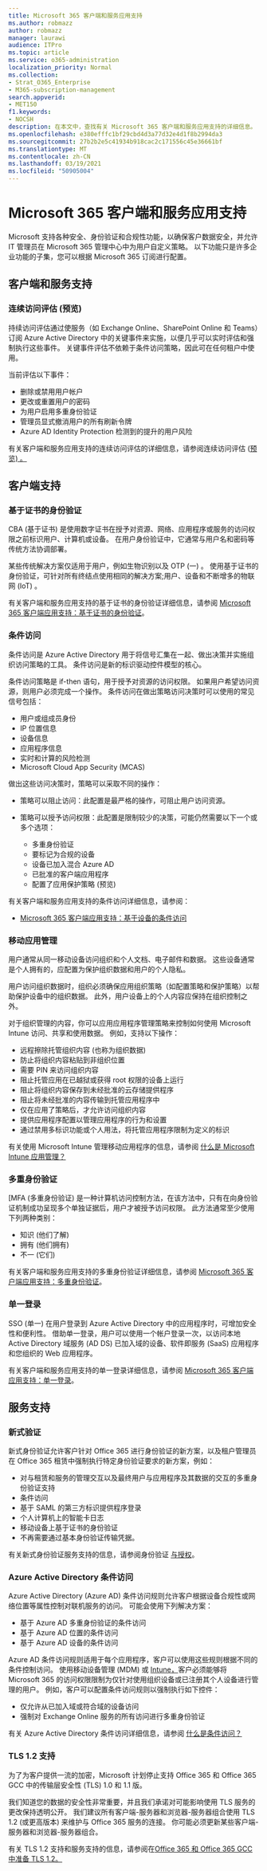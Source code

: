 ```yaml
---
title: Microsoft 365 客户端和服务应用支持
ms.author: robmazz
author: robmazz
manager: laurawi
audience: ITPro
ms.topic: article
ms.service: o365-administration
localization_priority: Normal
ms.collection:
- Strat_O365_Enterprise
- M365-subscription-management
search.appverid:
- MET150
f1.keywords:
- NOCSH
description: 在本文中，查找有关 Microsoft 365 客户端和服务应用支持的详细信息。
ms.openlocfilehash: e380efffc1bf29cbd4d3a77d32e4d1f8b2994da3
ms.sourcegitcommit: 27b2b2e5c41934b918cac2c171556c45e36661bf
ms.translationtype: MT
ms.contentlocale: zh-CN
ms.lasthandoff: 03/19/2021
ms.locfileid: "50905004"
---
```

# <a name="microsoft-365-client-and-services-app-support"></a>Microsoft 365 客户端和服务应用支持

Microsoft 支持各种安全、身份验证和合规性功能，以确保客户数据安全，并允许 IT 管理员在 Microsoft 365 管理中心中为用户自定义策略。 以下功能只是许多企业功能的子集，您可以根据 Microsoft 365 订阅进行配置。

## <a name="client-and-service-support"></a>客户端和服务支持

### <a name="continuous-access-evaluation-preview"></a>连续访问评估 (预览) 

持续访问评估通过使服务（如 Exchange Online、SharePoint Online 和 Teams）订阅 Azure Active Directory 中的关键事件来实施，以便几乎可以实时评估和强制执行这些事件。 关键事件评估不依赖于条件访问策略，因此可在任何租户中使用。

当前评估以下事件：

- 删除或禁用用户帐户
- 更改或重置用户的密码
- 为用户启用多重身份验证
- 管理员显式撤消用户的所有刷新令牌
- Azure AD Identity Protection 检测到的提升的用户风险

有关客户端和服务应用支持的连续访问评估的详细信息，请参阅连续访问评估 ([预览) 。 ](/azure/active-directory/conditional-access/concept-continuous-access-evaluation)

## <a name="client-support"></a>客户端支持

### <a name="certificate-based-authentication"></a>基于证书的身份验证

CBA (基于证书) 是使用数字证书在授予对资源、网络、应用程序或服务的访问权限之前标识用户、计算机或设备。 在用户身份验证中，它通常与用户名和密码等传统方法协调部署。

某些传统解决方案仅适用于用户，例如生物识别以及 OTP (一) 。 使用基于证书的身份验证，可针对所有终结点使用相同的解决方案;用户、设备和不断增多的物联网 (IoT) 。

有关客户端和服务应用支持的基于证书的身份验证详细信息，请参阅 [Microsoft 365 客户端应用支持：基于证书的身份验证](microsoft-365-client-support-certificate-based-authentication.md)。

### <a name="conditional-access"></a>条件访问

条件访问是 Azure Active Directory 用于将信号汇集在一起、做出决策并实施组织访问策略的工具。 条件访问是新的标识驱动控件模型的核心。

条件访问策略是 if-then 语句，用于授予对资源的访问权限。 如果用户希望访问资源，则用户必须完成一个操作。 条件访问在做出策略访问决策时可以使用的常见信号包括：

- 用户或组成员身份
- IP 位置信息
- 设备信息
- 应用程序信息
- 实时和计算的风险检测
- Microsoft Cloud App Security (MCAS)

做出这些访问决策时，策略可以采取不同的操作：

- 策略可以阻止访问：此配置是最严格的操作，可阻止用户访问资源。
- 策略可以授予访问权限：此配置是限制较少的决策，可能仍然需要以下一个或多个选项：

    - 多重身份验证
    - 要标记为合规的设备
    - 设备已加入混合 Azure AD
    - 已批准的客户端应用程序
    - 配置了应用保护策略 (预览) 

有关客户端和服务应用支持的条件访问详细信息，请参阅：

- [Microsoft 365 客户端应用支持：基于设备的条件访问](microsoft-365-client-support-conditional-access.md)

### <a name="mobile-application-management"></a>移动应用管理

用户通常从同一移动设备访问组织和个人文档、电子邮件和数据。 这些设备通常是个人拥有的，应配置为保护组织数据和用户的个人隐私。

用户访问组织数据时，组织必须确保应用组织策略（如配置策略和保护策略）以帮助保护设备中的组织数据。 此外，用户设备上的个人内容应保持在组织控制之外。

对于组织管理的内容，你可以应用应用程序管理策略来控制如何使用 Microsoft Intune 访问、共享和使用数据。 例如，支持以下操作：

- 远程擦除托管组织内容 (也称为组织数据) 
- 防止将组织内容粘贴到非组织位置
- 需要 PIN 来访问组织内容
- 阻止托管应用在已越狱或获得 root 权限的设备上运行
- 阻止将组织内容保存到未经批准的云存储提供程序
- 阻止将未经批准的内容传输到托管应用程序中
- 仅在应用了策略后，才允许访问组织内容
- 提供应用程序配置以管理应用程序的行为和设置
- 通过禁用多标识功能或个人用法，将托管应用程序限制为定义的标识

有关使用 Microsoft Intune 管理移动应用程序的信息，请参阅 [什么是 Microsoft Intune 应用管理？](/mem/intune/apps/app-management)

### <a name="multi-factor-authentication"></a>多重身份验证

[MFA (多重身份验证) 是一种计算机访问控制方法，在该方法中，只有在向身份验证机制成功呈现多个单独证据后，用户才被授予访问权限。 此方法通常至少使用下列两种类别：

- 知识 (他们了解) 
- 拥有 (他们拥有) 
- 不一 (它们) 

有关客户端和服务应用支持的多重身份验证详细信息，请参阅 [Microsoft 365 客户端应用支持：多重身份验证](microsoft-365-client-support-multi-factor-authentication.md)。

### <a name="single-sign-on"></a>单一登录

SSO (单一) 在用户登录到 Azure Active Directory 中的应用程序时，可增加安全性和便利性。 借助单一登录，用户可以使用一个帐户登录一次，以访问本地 Active Directory 域服务 (AD DS) 已加入域的设备、软件即服务 (SaaS) 应用程序和您组织的 Web 应用程序。

有关客户端和服务应用支持的单一登录详细信息，请参阅 [Microsoft 365 客户端应用支持：单一登录](microsoft-365-client-support-single-sign-on.md)。

## <a name="services-support"></a>服务支持

### <a name="modern-authentication"></a>新式验证

新式身份验证允许客户针对 Office 365 进行身份验证的新方案，以及租户管理员在 Office 365 租赁中强制执行特定身份验证要求的新方案，例如：

- 对与租赁和服务的管理交互以及最终用户与应用程序及其数据的交互的多重身份验证支持
- 条件访问
- 基于 SAML 的第三方标识提供程序登录
- 个人计算机上的智能卡日志
- 移动设备上基于证书的身份验证
- 不再需要通过基本身份验证传输凭据。

有关新式身份验证服务支持的信息，请参阅身份验证 [与授权](/azure/active-directory/develop/authentication-vs-authorization)。

### <a name="azure-active-directory-conditional-access"></a>Azure Active Directory 条件访问

Azure Active Directory (Azure AD) 条件访问规则允许客户根据设备合规性或网络位置等属性控制对联机服务的访问。 可能会使用下列解决方案：

- 基于 Azure AD 多重身份验证的条件访问
- 基于 Azure AD 位置的条件访问
- 基于 Azure AD 设备的条件访问

Azure AD 条件访问规则适用于每个应用程序，客户可以使用这些规则根据不同的条件控制访问。 使用移动设备管理 (MDM) 或 [Intune，](/mem/intune/fundamentals/what-is-device-management)客户必须能够将 Microsoft 365 的访问权限限制为仅针对使用组织设备或已注册其个人设备进行管理的用户。 例如，客户可以配置条件访问规则以强制执行如下控件：

- 仅允许从已加入域或符合域的设备访问
- 强制对 Exchange Online 服务的所有访问进行多重身份验证

有关 Azure Active Directory 条件访问详细信息，请参阅 [什么是条件访问？](/azure/active-directory/conditional-access/overview)

### <a name="tls-12-support"></a>TLS 1.2 支持

为了为客户提供一流的加密，Microsoft 计划停止支持 Office 365 和 Office 365 GCC 中的传输层安全性 (TLS) 1.0 和 1.1 版。

我们知道您的数据的安全性非常重要，并且我们承诺对可能影响使用 TLS 服务的更改保持透明公开。 我们建议所有客户端-服务器和浏览器-服务器组合使用 TLS 1.2 (或更高版本) 来维护与 Office 365 服务的连接。 你可能必须更新某些客户端-服务器和浏览器-服务器组合。

有关 TLS 1.2 支持和服务支持的信息，请参阅在[Office 365 和 Office 365 GCC 中准备 TLS 1.2。](../compliance/prepare-tls-1.2-in-office-365.md)